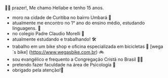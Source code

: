 👋🏻 prazer!, Me chamo Heliabe e tenho 15 anos.

- moro na cidade de Curitiba no bairro Umbará 📌
- atualmente me encontro no 1° ano do ensino médio, estudando linguagens. 💭
- no colegio Padre Claudio Morelli 🏫
- atualmente estudando e trabalhando! 🛠️ 
- trabalho em um bike shop e oficina especializada em bicicletas 🔧 [wega´s bike] (https://www.wegasbike.com.br) 🚲
- sou evangélico e frequento a Congregação Cristã no Brasil 🙏🏽
- pretendo fazer faculdade na área de Psicologia 🧠
- obrigado pela atenção!🐒

